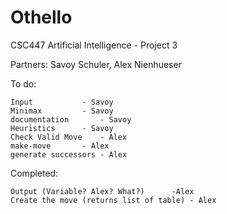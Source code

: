 # Othello
CSC447 Artificial Intelligence - Project 3

Partners: Savoy Schuler, Alex Nienhueser

To do:

	Input			- Savoy
	Minimax			- Savoy
	documentation		- Savoy	
	Heuristics		- Savoy
	Check Valid Move	- Alex
	make-move		- Alex
	generate successors	- Alex
	

Completed:

	Output (Variable? Alex? What?)		-Alex
	Create the move (returns list of table) - Alex

